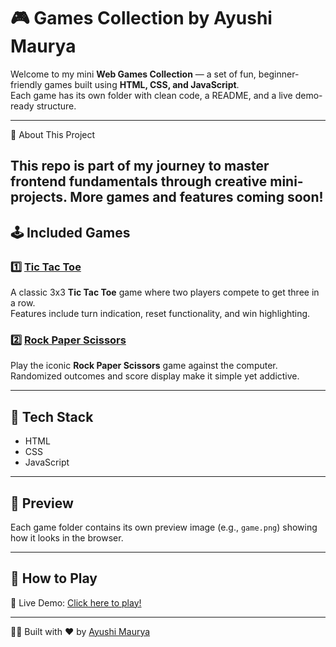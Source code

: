 # 🎮 Games Collection by Ayushi Maurya

Welcome to my mini **Web Games Collection** — a set of fun, beginner-friendly games built using **HTML, CSS, and JavaScript**.  
Each game has its own folder with clean code, a README, and a live demo-ready structure.

---

🌱 About This Project

This repo is part of my journey to master frontend fundamentals through creative mini-projects.
More games and features coming soon!
---

## 🕹️ Included Games

### 1️⃣ [Tic Tac Toe](./Tic%20Tac%20Toe)
A classic 3x3 **Tic Tac Toe** game where two players compete to get three in a row.  
Features include turn indication, reset functionality, and win highlighting.

### 2️⃣ [Rock Paper Scissors](./Rock%20Paper%20Scissor)
Play the iconic **Rock Paper Scissors** game against the computer.  
Randomized outcomes and score display make it simple yet addictive.

---

## 🧰 Tech Stack
- HTML  
- CSS  
- JavaScript  

---

## 📸 Preview
Each game folder contains its own preview image (e.g., `game.png`) showing how it looks in the browser.

---

## 🚀 How to Play
🔗 Live Demo: [Click here to play!](https://ayushi-maurya2904.github.io/Games/)

---

👩‍💻 Built with ❤️ by [Ayushi Maurya](https://github.com/Ayushi-Maurya2904)

